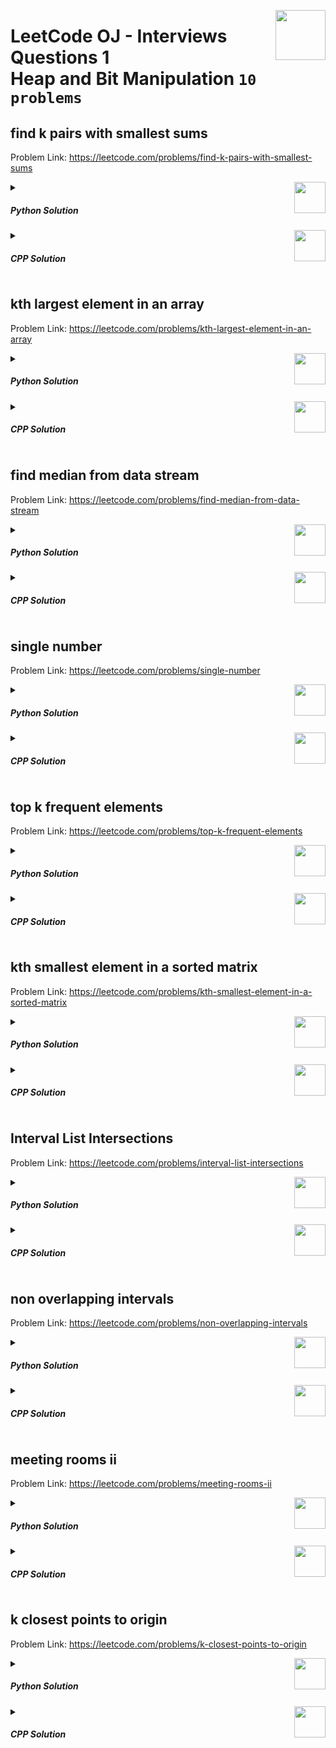 <a href="/level-2/leetcode/interviews-questions-1/solutions/heap-bit-manipulation.md"><img align="right" width="80" src="/logos/leetcode.png"></img></a>

# LeetCode OJ - Interviews Questions 1 <br> Heap and Bit Manipulation `10 problems`

## find k pairs with smallest sums
Problem Link: https://leetcode.com/problems/find-k-pairs-with-smallest-sums

<a href="/level-2/leetcode/interviews-questions-1/solutions/heap-bit-manipulation.md"><img align="right" width="50" src="https://github.com/cs-MohamedAyman/cs-MohamedAyman/blob/master/repos-logos/python.png"></img></a>
<details>
    <summary><h5>Python Solution</h5></summary>

```python
import queue

class Solution:
    def kSmallestPairs(self, nums1: List[int], nums2: List[int], k: int) -> List[List[int]]:
        min_heap = queue.PriorityQueue()
        n, m = len(nums1), len(nums2)
        for i in range(min(n, k)):
            t = nums1[i] + nums2[0]
            n1, n2 = nums1[i], nums2[0]
            min_heap.put((t, n1, n2, 0))
        res = []
        while k and not min_heap.empty():
            t, n1, n2, idx = min_heap.get()
            res.append((n1 ,n2))
            k -= 1
            if idx < m-1:
                t = n1 + nums2[idx+1]
                n1, n2 = n1, nums2[idx+1]
                min_heap.put((t, n1 , n2, idx+1))
        return res
```

</details>
<a href="/level-2/leetcode/interviews-questions-1/solutions/heap-bit-manipulation.md"><img align="right" width="50" src="https://github.com/cs-MohamedAyman/cs-MohamedAyman/blob/master/repos-logos/cpp.png"></img></a>
<details>
    <summary><h5>CPP Solution</h5></summary>

```cpp
class Solution {
    struct Item {
        int t, n1, n2, idx;
        Item(int t, int n1, int n2, int idx) :
            t(t), n1(n1), n2(n2), idx(idx) {
        }
    };
public:
    vector<vector<int>> kSmallestPairs(vector<int> &nums1, vector<int> &nums2, int k) {
        auto comp = [](const Item &x, const Item &y) { return x.t > y.t; };
        priority_queue<Item, vector<Item>, decltype(comp)> min_heap(comp);
        int n = size(nums1), m = size(nums2);
        for (int i=0; i<min(n, k); i++) {
            int n1 = nums1[i], n2 = nums2[0];
            min_heap.push(Item(n1+n2, n1, n2, 0));
        }
        vector<vector<int>> res;
        while (k and not min_heap.empty()) {
            Item x = min_heap.top();
            res.push_back({x.n1, x.n2});
            min_heap.pop();
            k --;
            if (x.idx < m-1) {
                int n1 = x.n1, n2 = nums2[x.idx+1];
                min_heap.push(Item(n1+n2, n1, n2, x.idx+1));
            }
        }
        return res;
    }
};
```

</details>

## kth largest element in an array
Problem Link: https://leetcode.com/problems/kth-largest-element-in-an-array

<a href="/level-2/leetcode/interviews-questions-1/solutions/heap-bit-manipulation.md"><img align="right" width="50" src="https://github.com/cs-MohamedAyman/cs-MohamedAyman/blob/master/repos-logos/python.png"></img></a>
<details>
    <summary><h5>Python Solution</h5></summary>

```python
class Solution:
    def findKthLargest(self, nums: List[int], k: int) -> int:
        def partition(nums, l, r):
            p, f = nums[r], l
            for i in range(l, r):
                if nums[i] <= p:
                    nums[f], nums[i] = nums[i], nums[f]
                    f += 1
            nums[f], nums[r] = nums[r], nums[f]
            return f

        k = len(nums) - k
        l, r = 0, len(nums) - 1
        while l < r:
            p = partition(nums, l, r)
            if p < k:
                l = p+1
            elif p > k:
                r = p-1
            else:
                break
        return nums[k]
```

</details>
<a href="/level-2/leetcode/interviews-questions-1/solutions/heap-bit-manipulation.md"><img align="right" width="50" src="https://github.com/cs-MohamedAyman/cs-MohamedAyman/blob/master/repos-logos/cpp.png"></img></a>
<details>
    <summary><h5>CPP Solution</h5></summary>

```cpp
class Solution {
    int partition(const vector<int> &nums, int l, int r) {
        int p = nums[r], f = l;
        for (int i=l; i<r; i++) {
            if (nums[i] <= p) {
                swap(nums[f], nums[i]);
                f ++;
            }
        }
        swap(nums[f], nums[r]);
        return f;
    }
public:
    int findKthLargest(vector<int> &nums, int k) {
        k = size(nums) - k;
        int l = 0, r = size(nums)-1;
        while (l < r) {
            int p = partition(nums, l, r);
            if (p < k)
                l = p+1;
            else if (p > k)
                r = p-1;
            else
                break;
        }
        return nums[k];
    }
};
```

</details>

## find median from data stream
Problem Link: https://leetcode.com/problems/find-median-from-data-stream

<a href="/level-2/leetcode/interviews-questions-1/solutions/heap-bit-manipulation.md"><img align="right" width="50" src="https://github.com/cs-MohamedAyman/cs-MohamedAyman/blob/master/repos-logos/python.png"></img></a>
<details>
    <summary><h5>Python Solution</h5></summary>

```python
import queue

class MedianFinder:
    def __init__(self):
        self.max_heap = queue.PriorityQueue()
        self.min_heap = queue.PriorityQueue()
        self.cnt = 0

    def addNum(self, num: int) -> None:
        if self.cnt % 2:
            self.min_heap.put(num)
        else:
            self.max_heap.put(-num)
        self.cnt += 1
        l = -1e9 if not self.max_heap.qsize() else -self.max_heap.queue[0]
        r =  1e9 if not self.min_heap.qsize() else  self.min_heap.queue[0]
        if l > r:
            self.max_heap.get()
            self.max_heap.put(-r)
            self.min_heap.get()
            self.min_heap.put(l)

    def findMedian(self) -> float:
        l = 0 if not self.max_heap.qsize() else -self.max_heap.queue[0]
        r = 0 if not self.min_heap.qsize() else  self.min_heap.queue[0]
        if self.cnt % 2:
            return l
        else:
            return (l+r)/2
```

</details>
<a href="/level-2/leetcode/interviews-questions-1/solutions/heap-bit-manipulation.md"><img align="right" width="50" src="https://github.com/cs-MohamedAyman/cs-MohamedAyman/blob/master/repos-logos/cpp.png"></img></a>
<details>
    <summary><h5>CPP Solution</h5></summary>

```cpp
class MedianFinder {
    priority_queue<int> max_heap;
    priority_queue<int, vector<int>, greater<int>> min_heap;
    int cnt;
public:
    MedianFinder() {
        max_heap = priority_queue<int>();
        min_heap = priority_queue<int, vector<int>, greater<int>>();
        cnt = 0;
    }
    void addNum(int num) {
        if (cnt % 2)
            min_heap.push(num);
        else
            max_heap.push(num);
        cnt ++;
        int l = not size(max_heap) ? -1e9 : max_heap.top();
        int r = not size(min_heap) ?  1e9 : min_heap.top();
        if (l > r) {
            max_heap.pop();
            max_heap.push(r);
            min_heap.pop();
            min_heap.push(l);
        }
    }
    double findMedian() {
        int l = not size(max_heap) ? 0 : max_heap.top();
        int r = not size(min_heap) ? 0 : min_heap.top();
        if (cnt % 2)
            return l;
        else
            return 1.0*(l+r)/2;
    }
};
```

</details>

## single number
Problem Link: https://leetcode.com/problems/single-number

<a href="/level-2/leetcode/interviews-questions-1/solutions/heap-bit-manipulation.md"><img align="right" width="50" src="https://github.com/cs-MohamedAyman/cs-MohamedAyman/blob/master/repos-logos/python.png"></img></a>
<details>
    <summary><h5>Python Solution</h5></summary>

```python
class Solution:
    def singleNumber(self, nums: List[int]) -> int:
        cnt_nums = [0] * int(6e4)
        for i in nums:
            cnt_nums[i+int(3e4)] += 1
        for i in nums:
            if cnt_nums[i+int(3e4)] == 1:
                return i
        return 0
```

</details>
<a href="/level-2/leetcode/interviews-questions-1/solutions/heap-bit-manipulation.md"><img align="right" width="50" src="https://github.com/cs-MohamedAyman/cs-MohamedAyman/blob/master/repos-logos/cpp.png"></img></a>
<details>
    <summary><h5>CPP Solution</h5></summary>

```cpp
class Solution {
public:
    int singleNumber(vector<int> &nums) {
        vector<int> cnt_nums(6e4, 0);
        for (int i:nums)
            cnt_nums[i+int(3e4)] ++;
        for (int i:nums) {
            if (cnt_nums[i+int(3e4)] == 1)
                return i;
        }
        return 0;
    }
};
```

</details>

## top k frequent elements
Problem Link: https://leetcode.com/problems/top-k-frequent-elements

<a href="/level-2/leetcode/interviews-questions-1/solutions/heap-bit-manipulation.md"><img align="right" width="50" src="https://github.com/cs-MohamedAyman/cs-MohamedAyman/blob/master/repos-logos/python.png"></img></a>
<details>
    <summary><h5>Python Solution</h5></summary>

```python
import queue

class Solution:
    def topKFrequent(self, nums: List[int], k: int) -> List[int]:
        cnt = {}
        for i in nums:
            cnt[i] = cnt.get(i, 0) + 1
        max_heap = queue.PriorityQueue()
        for i, j in cnt.items():
            max_heap.put((-j, i))
        res = [0] * k
        for i in range(k):
            v, j = max_heap.get()
            res[i] = j
        return res
```

</details>
<a href="/level-2/leetcode/interviews-questions-1/solutions/heap-bit-manipulation.md"><img align="right" width="50" src="https://github.com/cs-MohamedAyman/cs-MohamedAyman/blob/master/repos-logos/cpp.png"></img></a>
<details>
    <summary><h5>CPP Solution</h5></summary>

```cpp
class Solution {
public:
    vector<int> topKFrequent(vector<int> &nums, int k) {
        map<int, int> cnt;
        for (int i : nums)
            cnt[i] ++;
        priority_queue<pair<int, int>> max_heap;
        for (auto &[i, j] : cnt)
            max_heap.push({j, i});
        vector<int> res(k);
        for (int i=0; i<k; i++) {
            auto [v, j] = max_heap.top();
            max_heap.pop();
            res[i] = j;
        }
        return res;
    }
};
```

</details>

## kth smallest element in a sorted matrix
Problem Link: https://leetcode.com/problems/kth-smallest-element-in-a-sorted-matrix

<a href="/level-2/leetcode/interviews-questions-1/solutions/heap-bit-manipulation.md"><img align="right" width="50" src="https://github.com/cs-MohamedAyman/cs-MohamedAyman/blob/master/repos-logos/python.png"></img></a>
<details>
    <summary><h5>Python Solution</h5></summary>

```python
class Solution:
    def kthSmallest(self, matrix: List[List[int]], k: int) -> int:
        def binary_search_upper(arr, x):
            l, r = 0, len(arr)-1
            while l <= r:
                m = (l+r) // 2
                if arr[m] <= x:
                    l = m+1
                else:
                    r = m-1
            return l

        def count_less_k(m):
            res = 0
            for i in range(n):
                res += binary_search_upper(matrix[i], m)
            return res

        l, r, n = matrix[0][0], matrix[-1][-1], len(matrix)
        while l <= r:
            m = (l+r) // 2
            if count_less_k(m) < k:
                l = m+1
            else:
                r = m-1
        return l
```

</details>
<a href="/level-2/leetcode/interviews-questions-1/solutions/heap-bit-manipulation.md"><img align="right" width="50" src="https://github.com/cs-MohamedAyman/cs-MohamedAyman/blob/master/repos-logos/cpp.png"></img></a>
<details>
    <summary><h5>CPP Solution</h5></summary>

```cpp
class Solution {
    int n;

    int binary_search_upper(const vector<int> &arr, int x) {
        int l = 0, r = size(arr)-1;
        while (l <= r) {
            int m = (l+r) / 2;
            if (arr[m] <= x)
                l = m+1;
            else
                r = m-1;
        }
        return l;
    }
    int count_less_k(int m, const vector<vector<int>> &matrix) {
        int res = 0;
        for (int i=0; i<n; i++)
            res += binary_search_upper(matrix[i], m);
        return res;
    }
public:
    int kthSmallest(vector<vector<int>>& matrix, int k) {
        n = size(matrix);
        int l = matrix[0][0], r = matrix[n-1][n-1];
        while (l <= r) {
            int m = (l+r) / 2;
            if (count_less_k(m, matrix) < k)
                l = m+1;
            else
                r = m-1;
        }
        return l;
    }
};
```

</details>

## Interval List Intersections
Problem Link: https://leetcode.com/problems/interval-list-intersections

<a href="/level-2/leetcode/interviews-questions-1/solutions/heap-bit-manipulation.md"><img align="right" width="50" src="https://github.com/cs-MohamedAyman/cs-MohamedAyman/blob/master/repos-logos/python.png"></img></a>
<details>
    <summary><h5>Python Solution</h5></summary>

```python
class Solution:
    def intervalIntersection(self, firstList: List[List[int]], secondList: List[List[int]]) -> List[List[int]]:
        i, j = 0, 0
        n, m = len(firstList), len(secondList)
        res = []
        while i < n and j < m:
            lo = max(firstList[i][0], secondList[j][0])
            hi = min(firstList[i][1], secondList[j][1])
            if lo <= hi:
                res.append((lo, hi))
            if firstList[i][1] > secondList[j][1]:
                j += 1
            else:
                i += 1
        return res
```

</details>
<a href="/level-2/leetcode/interviews-questions-1/solutions/heap-bit-manipulation.md"><img align="right" width="50" src="https://github.com/cs-MohamedAyman/cs-MohamedAyman/blob/master/repos-logos/cpp.png"></img></a>
<details>
    <summary><h5>CPP Solution</h5></summary>

```cpp
class Solution {
public:
    vector<vector<int>> intervalIntersection(vector<vector<int>> &firstList, vector<vector<int>> &secondList) {
        int i = 0, j = 0;
        int n = size(firstList), m = size(secondList);
        vector<vector<int>> res;
        while (i < n and j < m) {
            int lo = max(firstList[i][0], secondList[j][0]);
            int hi = min(firstList[i][1], secondList[j][1]);
            if (lo <= hi)
                res.push_back({lo, hi});
            if (firstList[i][1] > secondList[j][1])
                j ++;
            else
                i ++;
        }
        return res;
    }
};
```

</details>

## non overlapping intervals
Problem Link: https://leetcode.com/problems/non-overlapping-intervals

<a href="/level-2/leetcode/interviews-questions-1/solutions/heap-bit-manipulation.md"><img align="right" width="50" src="https://github.com/cs-MohamedAyman/cs-MohamedAyman/blob/master/repos-logos/python.png"></img></a>
<details>
    <summary><h5>Python Solution</h5></summary>

```python
class Solution:
    def eraseOverlapIntervals(self, intervals: List[List[int]]) -> int:
        intervals.sort()
        res = 0
        prev_end = -int(5e4)
        for s, e in intervals:
            if s >= prev_end:
                prev_end = e
            else:
                res += 1
                prev_end = min(e, prev_end)
        return res
```

</details>
<a href="/level-2/leetcode/interviews-questions-1/solutions/heap-bit-manipulation.md"><img align="right" width="50" src="https://github.com/cs-MohamedAyman/cs-MohamedAyman/blob/master/repos-logos/cpp.png"></img></a>
<details>
    <summary><h5>CPP Solution</h5></summary>

```cpp
class Solution {
public:
    int eraseOverlapIntervals(vector<vector<int>> &intervals) {
        sort(intervals.begin(), intervals.end());
        int res = 0;
        int prev_end = -int(5e4);
        for (auto &it : intervals) {
            int s = it[0], e = it[1];
            if (s >= prev_end)
                prev_end = e;
            else {
                res ++;
                prev_end = min(e, prev_end);
            }
        }
        return res;
    }
};
```

</details>

## meeting rooms ii
Problem Link: https://leetcode.com/problems/meeting-rooms-ii

<a href="/level-2/leetcode/interviews-questions-1/solutions/heap-bit-manipulation.md"><img align="right" width="50" src="https://github.com/cs-MohamedAyman/cs-MohamedAyman/blob/master/repos-logos/python.png"></img></a>
<details>
    <summary><h5>Python Solution</h5></summary>

```python

```

</details>
<a href="/level-2/leetcode/interviews-questions-1/solutions/heap-bit-manipulation.md"><img align="right" width="50" src="https://github.com/cs-MohamedAyman/cs-MohamedAyman/blob/master/repos-logos/cpp.png"></img></a>
<details>
    <summary><h5>CPP Solution</h5></summary>

```cpp

```

</details>

## k closest points to origin
Problem Link: https://leetcode.com/problems/k-closest-points-to-origin

<a href="/level-2/leetcode/interviews-questions-1/solutions/heap-bit-manipulation.md"><img align="right" width="50" src="https://github.com/cs-MohamedAyman/cs-MohamedAyman/blob/master/repos-logos/python.png"></img></a>
<details>
    <summary><h5>Python Solution</h5></summary>

```python
import queue

class Solution:
    def kClosest(self, points: List[List[int]], k: int) -> List[List[int]]:
        min_heap = queue.PriorityQueue()
        for i in range(len(points)):
            dist = points[i][0] ** 2 + points[i][1] ** 2
            min_heap.put((dist, i))
        res = [0] * k
        for i in range(k):
            dist, j = min_heap.get()
            res[i] = points[j]
        return res
```

</details>
<a href="/level-2/leetcode/interviews-questions-1/solutions/heap-bit-manipulation.md"><img align="right" width="50" src="https://github.com/cs-MohamedAyman/cs-MohamedAyman/blob/master/repos-logos/cpp.png"></img></a>
<details>
    <summary><h5>CPP Solution</h5></summary>

```cpp
class Solution {
public:
    vector<vector<int>> kClosest(vector<vector<int>> &points, int k) {
        auto comp = [](const pair<int, int> &x, const pair<int, int> &y) { return x.first > y.first; };
        priority_queue<pair<int, int>, vector<pair<int, int>>, decltype(comp)> min_heap(comp);
        for (int i=0; i<size(points); i++) {
            int dist = points[i][0] * points[i][0] + points[i][1] * points[i][1];
            min_heap.push({dist, i});
        }
        vector<vector<int>> res(k);
        for (int i=0; i<k; i++) {
            auto [dist, j] = min_heap.top();
            min_heap.pop();
            res[i] = points[j];
        }
        return res;
    }
};
```

</details>

